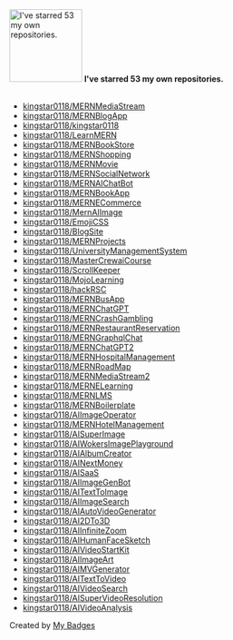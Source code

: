 <img src="https://my-badges.github.io/my-badges/self-star.png" alt="I&apos;ve starred 53 my own repositories." title="I&apos;ve starred 53 my own repositories." width="128">
<strong>I&apos;ve starred 53 my own repositories.</strong>
<br><br>

- <a href="https://github.com/kingstar0118/MERNMediaStream">kingstar0118/MERNMediaStream</a>
- <a href="https://github.com/kingstar0118/MERNBlogApp">kingstar0118/MERNBlogApp</a>
- <a href="https://github.com/kingstar0118/kingstar0118">kingstar0118/kingstar0118</a>
- <a href="https://github.com/kingstar0118/LearnMERN">kingstar0118/LearnMERN</a>
- <a href="https://github.com/kingstar0118/MERNBookStore">kingstar0118/MERNBookStore</a>
- <a href="https://github.com/kingstar0118/MERNShopping">kingstar0118/MERNShopping</a>
- <a href="https://github.com/kingstar0118/MERNMovie">kingstar0118/MERNMovie</a>
- <a href="https://github.com/kingstar0118/MERNSocialNetwork">kingstar0118/MERNSocialNetwork</a>
- <a href="https://github.com/kingstar0118/MERNAIChatBot">kingstar0118/MERNAIChatBot</a>
- <a href="https://github.com/kingstar0118/MERNBookApp">kingstar0118/MERNBookApp</a>
- <a href="https://github.com/kingstar0118/MERNECommerce">kingstar0118/MERNECommerce</a>
- <a href="https://github.com/kingstar0118/MernAIImage">kingstar0118/MernAIImage</a>
- <a href="https://github.com/kingstar0118/EmojiCSS">kingstar0118/EmojiCSS</a>
- <a href="https://github.com/kingstar0118/BlogSite">kingstar0118/BlogSite</a>
- <a href="https://github.com/kingstar0118/MERNProjects">kingstar0118/MERNProjects</a>
- <a href="https://github.com/kingstar0118/UniversityManagementSystem">kingstar0118/UniversityManagementSystem</a>
- <a href="https://github.com/kingstar0118/MasterCrewaiCourse">kingstar0118/MasterCrewaiCourse</a>
- <a href="https://github.com/kingstar0118/ScrollKeeper">kingstar0118/ScrollKeeper</a>
- <a href="https://github.com/kingstar0118/MojoLearning">kingstar0118/MojoLearning</a>
- <a href="https://github.com/kingstar0118/hackRSC">kingstar0118/hackRSC</a>
- <a href="https://github.com/kingstar0118/MERNBusApp">kingstar0118/MERNBusApp</a>
- <a href="https://github.com/kingstar0118/MERNChatGPT">kingstar0118/MERNChatGPT</a>
- <a href="https://github.com/kingstar0118/MERNCrashGambling">kingstar0118/MERNCrashGambling</a>
- <a href="https://github.com/kingstar0118/MERNRestaurantReservation">kingstar0118/MERNRestaurantReservation</a>
- <a href="https://github.com/kingstar0118/MERNGraphqlChat">kingstar0118/MERNGraphqlChat</a>
- <a href="https://github.com/kingstar0118/MERNChatGPT2">kingstar0118/MERNChatGPT2</a>
- <a href="https://github.com/kingstar0118/MERNHospitalManagement">kingstar0118/MERNHospitalManagement</a>
- <a href="https://github.com/kingstar0118/MERNRoadMap">kingstar0118/MERNRoadMap</a>
- <a href="https://github.com/kingstar0118/MERNMediaStream2">kingstar0118/MERNMediaStream2</a>
- <a href="https://github.com/kingstar0118/MERNELearning">kingstar0118/MERNELearning</a>
- <a href="https://github.com/kingstar0118/MERNLMS">kingstar0118/MERNLMS</a>
- <a href="https://github.com/kingstar0118/MERNBoilerplate">kingstar0118/MERNBoilerplate</a>
- <a href="https://github.com/kingstar0118/AIImageOperator">kingstar0118/AIImageOperator</a>
- <a href="https://github.com/kingstar0118/MERNHotelManagement">kingstar0118/MERNHotelManagement</a>
- <a href="https://github.com/kingstar0118/AISuperImage">kingstar0118/AISuperImage</a>
- <a href="https://github.com/kingstar0118/AIWokersImagePlayground">kingstar0118/AIWokersImagePlayground</a>
- <a href="https://github.com/kingstar0118/AIAlbumCreator">kingstar0118/AIAlbumCreator</a>
- <a href="https://github.com/kingstar0118/AINextMoney">kingstar0118/AINextMoney</a>
- <a href="https://github.com/kingstar0118/AISaaS">kingstar0118/AISaaS</a>
- <a href="https://github.com/kingstar0118/AIImageGenBot">kingstar0118/AIImageGenBot</a>
- <a href="https://github.com/kingstar0118/AITextToImage">kingstar0118/AITextToImage</a>
- <a href="https://github.com/kingstar0118/AIImageSearch">kingstar0118/AIImageSearch</a>
- <a href="https://github.com/kingstar0118/AIAutoVideoGenerator">kingstar0118/AIAutoVideoGenerator</a>
- <a href="https://github.com/kingstar0118/AI2DTo3D">kingstar0118/AI2DTo3D</a>
- <a href="https://github.com/kingstar0118/AIInfiniteZoom">kingstar0118/AIInfiniteZoom</a>
- <a href="https://github.com/kingstar0118/AIHumanFaceSketch">kingstar0118/AIHumanFaceSketch</a>
- <a href="https://github.com/kingstar0118/AIVideoStartKit">kingstar0118/AIVideoStartKit</a>
- <a href="https://github.com/kingstar0118/AIImageArt">kingstar0118/AIImageArt</a>
- <a href="https://github.com/kingstar0118/AIMVGenerator">kingstar0118/AIMVGenerator</a>
- <a href="https://github.com/kingstar0118/AITextToVideo">kingstar0118/AITextToVideo</a>
- <a href="https://github.com/kingstar0118/AIVideoSearch">kingstar0118/AIVideoSearch</a>
- <a href="https://github.com/kingstar0118/AISuperVideoResolution">kingstar0118/AISuperVideoResolution</a>
- <a href="https://github.com/kingstar0118/AIVideoAnalysis">kingstar0118/AIVideoAnalysis</a>


Created by <a href="https://github.com/my-badges/my-badges">My Badges</a>